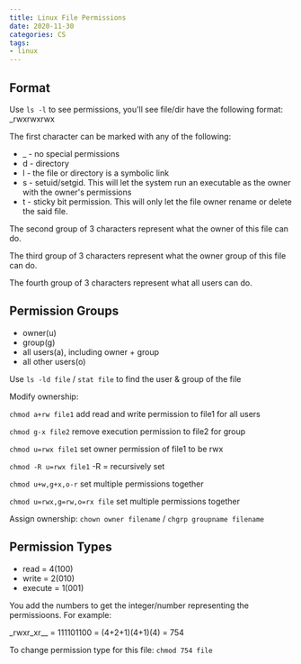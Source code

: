 ```yaml
---
title: Linux File Permissions
date: 2020-11-30
categories: CS
tags:
- linux
---
```

## Format

Use `ls -l` to see permissions, you'll see file/dir have the following format: \_rwxrwxrwx

The first character can be marked with any of the following:

- _ - no special permissions
- d - directory
- l - the file or directory is a symbolic link
- s - setuid/setgid. This will let the system run an executable as the owner with the owner's permissions
- t - sticky bit permission. This will only let the file owner rename or delete the said file.

The second group of 3 characters represent what the owner of this file can do.

The third group of 3 characters represent what the owner group of this file can do.

The fourth group of 3 characters represent what all users can do.



## Permission Groups

- owner(u)
- group(g)
- all users(a), including owner + group
- all other users(o)

Use `ls -ld file` / `stat file` to find the user & group of the file

Modify ownership:

`chmod a+rw file1` add read and write permission to file1 for all users

`chmod g-x file2` remove execution permission to file2 for group

`chmod u=rwx file1` set owner permission of file1 to be rwx

`chmod -R u=rwx file1` -R = recursively set

`chmod u+w,g+x,o-r` set multiple permissions together

`chmod u=rwx,g=rw,o=rx file` set multiple permissions together

Assign ownership: `chown owner filename` / `chgrp groupname filename`



## Permission Types

- read = 4(100)
- write = 2(010)
- execute = 1(001)

You add the numbers to get the integer/number representing the permissioons. For example:

\_rwxr\_xr\_\_ = 111101100 = (4+2+1)(4+1)(4) = 754

To change permission type for this file: `chmod 754 file`

